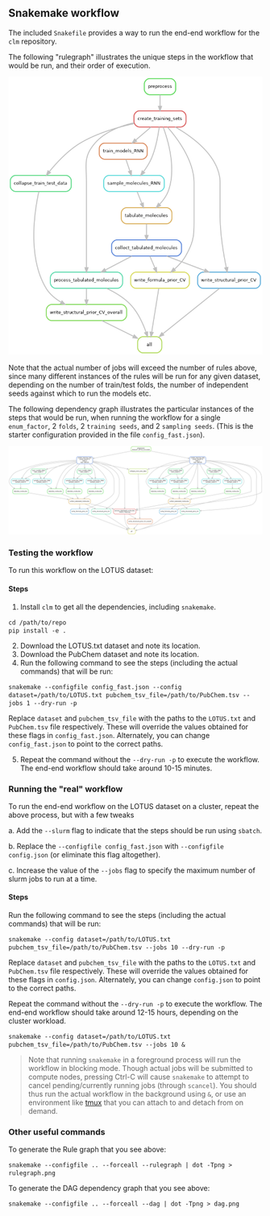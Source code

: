 ## Snakemake workflow

The included `Snakefile` provides a way to run the end-end workflow for the
`clm` repository.

The following "rulegraph" illustrates the unique steps in the workflow that would be run,
and their order of execution.

![Rulegraph](rulegraph.png "Rulegraph")

Note that the actual number of jobs will exceed the number of rules above, since many different
instances of the rules will be run for any given dataset, depending on the number of train/test folds,
the number of independent seeds against which to run the models etc.

The following dependency graph illustrates the particular instances of the steps that would be run, when
running the workflow for a single `enum_factor`, 2 `folds`, 2 `training seeds`, and 2 `sampling seeds`.
(This is the starter configuration provided in the file `config_fast.json`).

![DAG](dag.png "DAG")


### Testing the workflow

To run this workflow on the LOTUS dataset:

#### Steps

1. Install `clm` to get all the dependencies, including `snakemake`.
```
cd /path/to/repo
pip install -e .
```

2. Download the LOTUS.txt dataset and note its location.
3. Download the PubChem dataset and note its location.
4. Run the following command to see the steps (including the actual commands) that will be run:

```
snakemake --configfile config_fast.json --config dataset=/path/to/LOTUS.txt pubchem_tsv_file=/path/to/PubChem.tsv --jobs 1 --dry-run -p
```

Replace `dataset` and `pubchem_tsv_file` with the paths to the `LOTUS.txt` and `PubChem.tsv` file respectively. These will override the
values obtained for these flags in `config_fast.json`. Alternately, you can change `config_fast.json` to point to the correct paths.

5. Repeat the command without the `--dry-run -p` to execute the workflow. The end-end workflow should take around 10-15 minutes.


### Running the "real" workflow

To run the end-end workflow on the LOTUS dataset on a cluster, repeat the above process, but with a few tweaks

a. Add the `--slurm` flag to indicate that the steps should be run using `sbatch`.

b. Replace the `--configfile config_fast.json` with `--configfile config.json` (or eliminate this flag altogether).

c. Increase the value of the `--jobs` flag to specify the maximum number of slurm jobs to run at a time.

#### Steps

Run the following command to see the steps (including the actual commands) that will be run:

```
snakemake --config dataset=/path/to/LOTUS.txt pubchem_tsv_file=/path/to/PubChem.tsv --jobs 10 --dry-run -p
```

Replace `dataset` and `pubchem_tsv_file` with the paths to the `LOTUS.txt` and `PubChem.tsv` file respectively. These will override the
values obtained for these flags in `config.json`. Alternately, you can change `config.json` to point to the correct paths.

Repeat the command without the `--dry-run -p` to execute the workflow. The end-end workflow should take around 12-15 hours, depending on the cluster workload.

```
snakemake --config dataset=/path/to/LOTUS.txt pubchem_tsv_file=/path/to/PubChem.tsv --jobs 10 &
```

> Note that running `snakemake` in a foreground process will run the workflow in blocking mode. Though actual jobs will be submitted to compute nodes, pressing
Ctrl-C will cause `snakemake` to attempt to cancel pending/currently running jobs (through `scancel`). You should thus run the actual workflow in the background
using `&`, or use an environment like [tmux](https://github.com/tmux/tmux/wiki/Getting-Started) that you can attach to and detach from on demand.



### Other useful commands

To generate the Rule graph that you see above:
```
snakemake --configfile .. --forceall --rulegraph | dot -Tpng > rulegraph.png
```

To generate the DAG dependency graph that you see above:
```
snakemake --configfile .. --forceall --dag | dot -Tpng > dag.png
```
